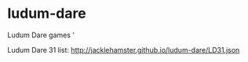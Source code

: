 ludum-dare
==========

Ludum Dare games
'

Ludum Dare 31 list:
http://jacklehamster.github.io/ludum-dare/LD31.json
